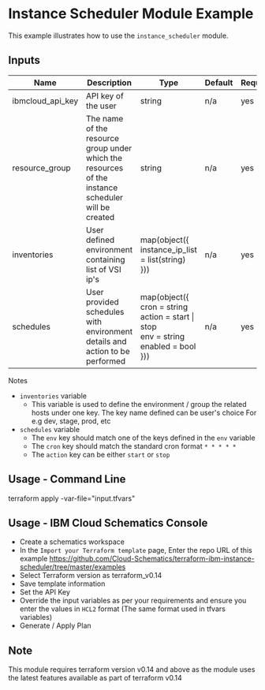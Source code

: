 # Instance Scheduler Module Example

This example illustrates how to use the `instance_scheduler` module.

<!-- BEGINNING OF PRE-COMMIT-TERRAFORM DOCS HOOK -->

## Inputs

| Name                              | Description                                           | Type   | Default | Required |
|-----------------------------------|-------------------------------------------------------|--------|---------|----------|
| ibmcloud_api_key | API key of the user | string | n/a | yes |
| resource_group | The name of the resource group under which the resources of the instance scheduler will be created | string | n/a | yes |
| inventories | User defined environment containing list of VSI ip's | map(object({<br>instance_ip_list = list(string)<br>})) | n/a | yes |
| schedules | User provided schedules with environment details and action to be performed|  map(object({<br>cron = string<br>action = start \| stop<br>env = string<br>enabled = bool<br>})) | n/a | yes |

Notes

* `inventories` variable
  * This variable is used to define the environment / group the related hosts under one key. The key name defined can be user's choice For e.g dev, stage, prod, etc
* `schedules` variable
  * The `env` key should match one of the keys defined in the `env` variable 
  * The `cron` key should match the standard cron format `* * * * *`
  * The `action` key can be either `start` or `stop`


<!-- END OF PRE-COMMIT-TERRAFORM DOCS HOOK -->

## Usage - Command Line

terraform apply -var-file="input.tfvars"

## Usage - IBM Cloud Schematics Console

* Create a schematics workspace
* In the `Import your Terraform template` page, Enter the repo URL of this example https://github.com/Cloud-Schematics/terraform-ibm-instance-scheduler/tree/master/examples
* Select Terraform version as terraform_v0.14
* Save template information
* Set the API Key
* Override the input variables as per your requirements and ensure you enter the values in `HCL2` format (The same format used in tfvars variables)
* Generate / Apply Plan 

## Note

This module requires terraform version v0.14 and above as the module uses the latest features available as part of terraform v0.14